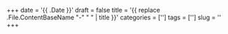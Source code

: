 +++
date = '{{ .Date }}'
draft = false
title = '{{ replace .File.ContentBaseName "-" " " | title }}'
categories = ['']
tags = ['']
slug = ''
+++
